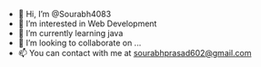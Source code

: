 - 👋 Hi, I’m @Sourabh4083
- 👀 I’m interested in Web Development
- 🌱 I’m currently learning java
- 💞️ I’m looking to collaborate on ...
- 📫 You can contact with me at sourabhprasad602@gmail.com

<!---
Sourabh4083/Sourabh4083 is a ✨ special ✨ repository because its `README.md` (this file) appears on your GitHub profile.
You can click the Preview link to take a look at your changes.
--->
